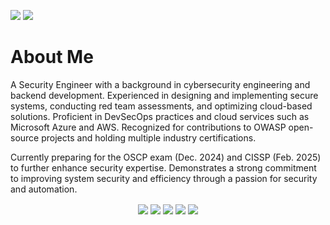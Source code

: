 ![](https://img.shields.io/github/last-commit/dextermallo/dextermallo)
![](https://komarev.com/ghpvc/?username=dextermallo&label=views)

# About Me

A Security Engineer with a background in cybersecurity engineering and backend development. Experienced in designing and implementing secure systems, conducting red team assessments, and optimizing cloud-based solutions. Proficient in DevSecOps practices and cloud services such as Microsoft Azure and AWS. Recognized for contributions to OWASP open-source projects and holding multiple industry certifications. 

Currently preparing for the OSCP exam (Dec. 2024) and CISSP (Feb. 2025) to further enhance security expertise. Demonstrates a strong commitment to improving system security and efficiency through a passion for security and automation.

<div align="center">
  <a href="https://www.linkedin.com/in/dexter-chang" target="blank"><img align="center" src="https://img.shields.io/badge/Dexter Chang-0077B5?style=for-the-badge&logo=linkedin&logoColor=white"/></a>
  <a href="https://dexter-chang.medium.com/" target="blank"><img align="center" src="https://img.shields.io/badge/Dexter Chang-100000?style=for-the-badge&logo=medium&logoColor=white" /></a>
  <a href="mailto:dextermallo@gmail.com" target="blank"><img align="center" src="https://img.shields.io/badge/dextermallo@gmail.com-D14836?style=for-the-badge&logo=gmail&logoColor=white" /></a>
  <a href="https://www.github.com/dextermallo" target="blank"><img align="center" src="https://img.shields.io/badge/dextermallo-100000?style=for-the-badge&logo=github&logoColor=white" /></a>
  <a href="http://keyserver.ubuntu.com/pks/lookup?search=dextermallo%40gmail.com&fingerprint=on&op=index" target="blank"><img align="center" src="https://img.shields.io/badge/GPG-aabb3c?style=for-the-badge&logo=letsencrypt&logoColor=white" /></a>
</div>

